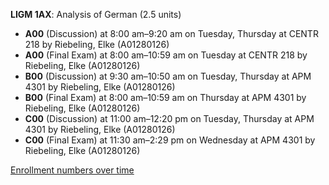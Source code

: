 **LIGM 1AX**: Analysis of German (2.5 units)

- **A00** (Discussion) at 8:00 am–9:20 am on Tuesday, Thursday at CENTR 218 by Riebeling, Elke (A01280126)
- **A00** (Final Exam) at 8:00 am–10:59 am on Tuesday at CENTR 218 by Riebeling, Elke (A01280126)
- **B00** (Discussion) at 9:30 am–10:50 am on Tuesday, Thursday at APM 4301 by Riebeling, Elke (A01280126)
- **B00** (Final Exam) at 8:00 am–10:59 am on Thursday at APM 4301 by Riebeling, Elke (A01280126)
- **C00** (Discussion) at 11:00 am–12:20 pm on Tuesday, Thursday at APM 4301 by Riebeling, Elke (A01280126)
- **C00** (Final Exam) at 11:30 am–2:29 pm on Wednesday at APM 4301 by Riebeling, Elke (A01280126)

[Enrollment numbers over time](./LIGM1AX.tsv)
